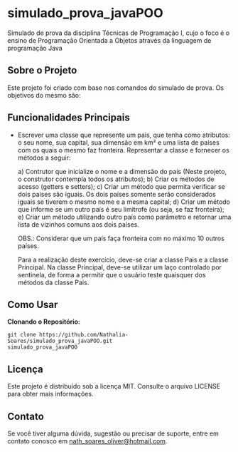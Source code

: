 # simulado_prova_javaPOO
Simulado de prova da disciplina Técnicas de Programação I, cujo o foco é o ensino de Programação Orientada a Objetos através da linguagem de programação Java

## Sobre o Projeto

Este projeto foi criado com base nos comandos do simulado de prova. Os objetivos do mesmo são:

## Funcionalidades Principais

* Escrever uma classe que represente um país, que tenha como atributos: o seu nome, sua capital, sua dimensão em km² e uma lista de países com os quais o mesmo faz fronteira.
Representar a classe e fornecer os métodos a seguir:

  a) Contrutor que inicialize o nome e a dimensão do país (Neste projeto, o construtor contempla todos os atributos);
  b) Criar os métodos de acesso (getters e setters);
  c) Criar um método que permita verificar se dois países são iguais. Os dois países somente serão considerados iguais se tiverem o mesmo nome e a mesma capital;
  d) Criar um método que informe se um outro país é seu limítrofe (ou seja, se faz fronteira);
  e) Criar um método utilizando outro país como parâmetro e retornar uma lista de vizinhos comuns aos dois países.

  OBS.: Considerar que um país faça fronteira com no máximo 10 outros países.

  Para a realização deste exercício, deve-se criar a classe Pais e a classe Principal. Na classe Principal, deve-se utilizar um laço controlado por sentinela, de forma a permitir que o usuário teste quaisquer dos métodos da classe Pais.

## Como Usar

**Clonando o Repositório:**
   ```shell
   git clone https://github.com/Nathalia-Soares/simulado_prova_javaPOO.git
   simulado_prova_javaPOO
   ``````

## Licença
  Este projeto é distribuído sob a licença MIT. Consulte o arquivo LICENSE para obter mais informações.

## Contato
  Se você tiver alguma dúvida, sugestão ou precisar de suporte, entre em contato conosco em nath_soares_oliver@hotmail.com.
